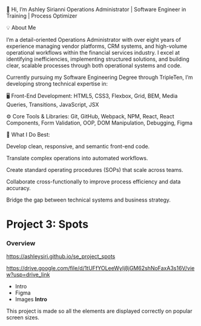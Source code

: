 👋 Hi, I’m Ashley Sirianni
Operations Administrator | Software Engineer in Training | Process Optimizer

💡 About Me

I’m a detail-oriented Operations Administrator with over eight years of experience managing vendor platforms, CRM systems, and high-volume operational workflows within the financial services industry. I excel at identifying inefficiencies, implementing structured solutions, and building clear, scalable processes through both operational systems and code.

Currently pursuing my Software Engineering Degree through TripleTen, I’m developing strong technical expertise in:

🖥️ Front-End Development:
HTML5, CSS3, Flexbox, Grid, BEM, Media Queries, Transitions, JavaScript, JSX

⚙️ Core Tools & Libraries:
Git, GitHub, Webpack, NPM, React, React Components, Form Validation, OOP, DOM Manipulation, Debugging, Figma

🚀 What I Do Best:

Develop clean, responsive, and semantic front-end code.

Translate complex operations into automated workflows.

Create standard operating procedures (SOPs) that scale across teams.

Collaborate cross-functionally to improve process efficiency and data accuracy.

Bridge the gap between technical systems and business strategy.

# Project 3: Spots

### Overview

https://ashleysiri.github.io/se_project_spots

https://drive.google.com/file/d/1tUFfYOLeeWyIj8jGM62shNoFaxA3s16V/view?usp=drive_link

- Intro
- Figma
- Images
  **Intro**

This project is made so all the elements are displayed correctly on popular screen sizes. 

